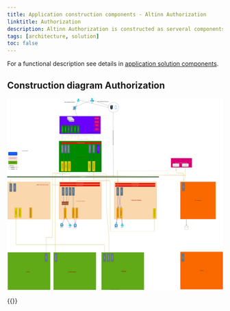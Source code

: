 ```yaml
---
title: Application construction components - Altinn Authorization
linktitle: Authorization
description: Altinn Authorization is constructed as serveral components.
tags: [architecture, solution]
toc: false
---
```


For a functional description see details in [application solution components](../../../../../../solutions/altinn-platform/authorization/).

## Construction diagram Authorization

![Construction](authorizationbff.drawio.svg "Construction diagram Altinn authorization")






{{<children>}}
